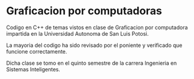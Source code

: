 # Graficacion por computadoras
Codigo en C++ de temas vistos en clase de Graficacion por computadora impartida en la Universidad Autonoma de San Luis Potosi.

La mayoria del codigo ha sido revisado por el poniente y verificado que funcione correctamente. 

Dicha clase se tomo en el quinto semestre de la carrera Ingenieria en Sistemas Inteligentes.

